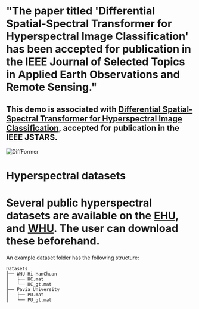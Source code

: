# "The paper titled 'Differential Spatial-Spectral Transformer for Hyperspectral Image Classification' has been accepted for publication in the IEEE Journal of Selected Topics in Applied Earth Observations and Remote Sensing."

## This demo is associated with [Differential Spatial-Spectral Transformer for Hyperspectral Image Classification](https://arxiv.org/abs/2412.17350), accepted for publication in the IEEE JSTARS.
![DiffFormer](https://github.com/user-attachments/assets/41f4c248-2b08-4c93-8bbb-d598c4267b7d)


# Hyperspectral datasets

# Several public hyperspectral datasets are available on the [EHU](https://www.ehu.eus/ccwintco/index.php/Hyperspectral_Remote_Sensing_Scenes), and [WHU](https://rsidea.whu.edu.cn/resource_WHUHi_sharing.htm). The user can download these beforehand. 

An example dataset folder has the following structure:
```
Datasets
├── WHU-Hi-HanChuan
│   ├── HC.mat
│   └── HC_gt.mat
├── Pavia University
│   ├── PU.mat
│   └── PU_gt.mat


